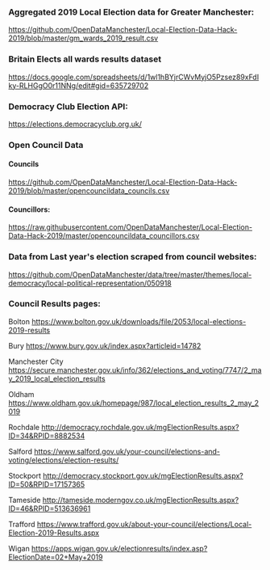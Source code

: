 
### Aggregated 2019 Local Election data for Greater Manchester:

https://github.com/OpenDataManchester/Local-Election-Data-Hack-2019/blob/master/gm_wards_2019_result.csv


### Britain Elects all wards results dataset

https://docs.google.com/spreadsheets/d/1wl1hBYjrCWvMyjO5Pzsez89xFdIky-RLHGgO0r11NNg/edit#gid=635729702


### Democracy Club Election API:

https://elections.democracyclub.org.uk/


### Open Council Data

#### Councils

https://github.com/OpenDataManchester/Local-Election-Data-Hack-2019/blob/master/opencouncildata_councils.csv

#### Councillors:

https://raw.githubusercontent.com/OpenDataManchester/Local-Election-Data-Hack-2019/master/opencouncildata_councillors.csv


### Data from Last year's election scraped from council websites:

https://github.com/OpenDataManchester/data/tree/master/themes/local-democracy/local-political-representation/050918

### Council	Results pages:

Bolton	https://www.bolton.gov.uk/downloads/file/2053/local-elections-2019-results

Bury 	https://www.bury.gov.uk/index.aspx?articleid=14782

Manchester City	https://secure.manchester.gov.uk/info/362/elections_and_voting/7747/2_may_2019_local_election_results

Oldham	https://www.oldham.gov.uk/homepage/987/local_election_results_2_may_2019

Rochdale	http://democracy.rochdale.gov.uk/mgElectionResults.aspx?ID=34&RPID=8882534

Salford 	https://www.salford.gov.uk/your-council/elections-and-voting/elections/election-results/

Stockport	http://democracy.stockport.gov.uk/mgElectionResults.aspx?ID=50&RPID=17157365

Tameside	http://tameside.moderngov.co.uk/mgElectionResults.aspx?ID=46&RPID=513636961

Trafford	https://www.trafford.gov.uk/about-your-council/elections/Local-Election-2019-Results.aspx

Wigan	https://apps.wigan.gov.uk/electionresults/index.asp?ElectionDate=02+May+2019

